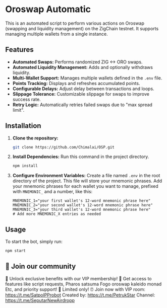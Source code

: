 # Oroswap Automatic

This is an automated script to perform various actions on Oroswap (swapping and liquidity management) on the ZigChain testnet. It supports managing multiple wallets from a single instance.

## Features

-   **Automated Swaps:** Performs randomized ZIG <-> ORO swaps.
-   **Automated Liquidity Management:** Adds and optionally withdraws liquidity.
-   **Multi-Wallet Support:** Manages multiple wallets defined in the `.env` file.
-   **Points Tracking:** Displays and refreshes accumulated points.
-   **Configurable Delays:** Adjust delay between transactions and loops.
-   **Slippage Tolerance:** Customizable slippage for swaps to improve success rate.
-   **Retry Logic:** Automatically retries failed swaps due to "max spread limit".

## Installation

1.  **Clone the repository:**

    ```bash
    git clone https://github.com/Chimalai/OSP.git
    ```

2.  **Install Dependencies:**
    Run this command in the project directory.

    ```bash
    npm install
    ```

3.  **Configure Environment Variables:**
    Create a file named `.env` in the root directory of the project. This file will store your mnemonic phrases.
    Add your mnemonic phrases for each wallet you want to manage, prefixed with `MNEMONIC_` and a number, like this:

    ```
    MNEMONIC_1="your first wallet's 12-word mnemonic phrase here"
    MNEMONIC_2="your second wallet's 12-word mnemonic phrase here"
    MNEMONIC_3="your third wallet's 12-word mnemonic phrase here"
    # Add more MNEMONIC_X entries as needed
    ```

## Usage

To start the bot, simply run:

```bash
npm start
```

## 💼 Join our community
🚀 Unlock exclusive benefits with our VIP membership! 🤩 Get access to features like script requests, Pharos satsuma Fogo oroswap kaleido monad Etc, and priority support! 💼 Limited only! ⏰
Join now with VIP room: https://t.me/SatpolPProbot
Created by: https://t.me/PetrukStar
Channel: https://t.me/SeputarNewAirdropp

